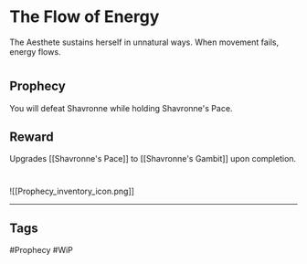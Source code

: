 # The Flow of Energy
The Aesthete sustains herself in unnatural ways. When movement fails, energy flows.
#
## Prophecy
You will defeat Shavronne while holding Shavronne's Pace.
## Reward
Upgrades [[Shavronne's Pace]] to [[Shavronne's Gambit]] upon completion. 

#
![[Prophecy_inventory_icon.png]]

---
## Tags
#Prophecy
#WiP 